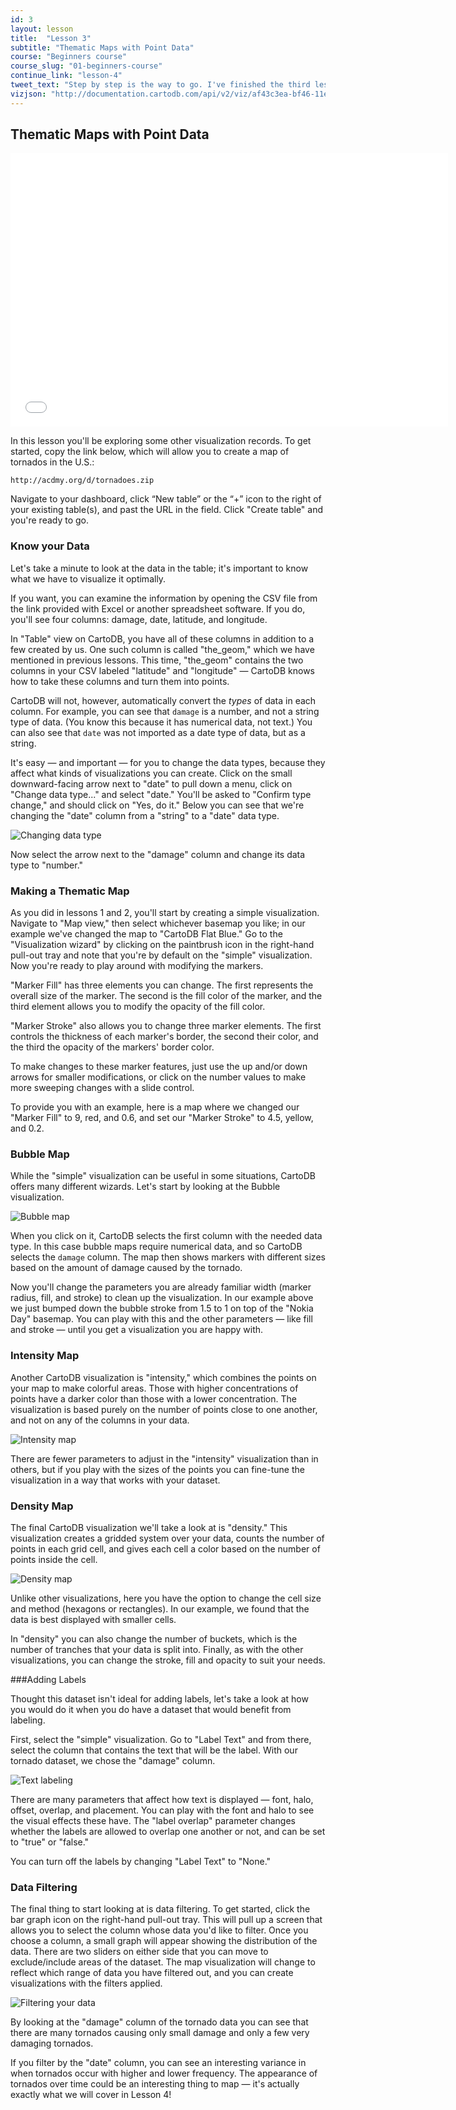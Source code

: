 ```yaml
---
id: 3
layout: lesson
title:  "Lesson 3"
subtitle: "Thematic Maps with Point Data"
course: "Beginners course"
course_slug: "01-beginners-course"
continue_link: "lesson-4"
tweet_text: "Step by step is the way to go. I've finished the third lesson of the map academy. Check it out"
vizjson: "http://documentation.cartodb.com/api/v2/viz/af43c3ea-bf46-11e3-8153-0edbca4b5057/viz.json"
---
```


## Thematic Maps with Point Data

<p><iframe src="//player.vimeo.com/video/81054975?byline=0" width="700" height="438" frameborder="0"> </iframe></p>

In this lesson you'll be exploring some other visualization records. To get started, copy the link below, which will allow you to create a map of tornados in the U.S.:

~~~
http://acdmy.org/d/tornadoes.zip
~~~

Navigate to your dashboard, click “New table” or the “+” icon to the right of your existing table(s), and past the URL in the field. Click "Create table" and you're ready to go.

### Know your Data

Let's take a minute to look at the data in the table; it's important to know what we have to visualize it optimally. 

If you want, you can examine the information by opening the CSV file from the link provided with Excel or another spreadsheet software. If you do, you'll see four columns: damage, date, latitude, and longitude.

In "Table" view on CartoDB, you have all of these columns in addition to a few created by us. One such column is called "the_geom," which we have mentioned in previous lessons. This time, "the_geom" contains the two columns in your CSV labeled "latitude" and "longitude" — CartoDB knows how to take these columns and turn them into points.

CartoDB will not, however, automatically convert the _types_ of data in each column. For example, you can see that `damage` is a number, and not a string type of data. (You know this because it has numerical data, not text.) You can also see that `date` was not imported as a date type of data, but as a string. 

It's easy — and important — for you to change the data types, because they affect what kinds of visualizations you can create. Click on the small downward-facing arrow next to "date" to pull down a menu, click on "Change data type..." and select "date." You'll be asked to "Confirm type change," and should click on "Yes, do it."  Below you can see that we're changing the "date" column from a "string" to a "date" data type.

![Changing data type]({{site.baseurl}}/img/course1/lesson3/datatype.png)

Now select the arrow next to the "damage" column and change its data type to "number."

### Making a Thematic Map

As you did in lessons 1 and 2, you'll start by creating a simple visualization. Navigate to "Map view," then select whichever basemap you like; in our example we've changed the map to "CartoDB Flat Blue." Go to the "Visualization wizard" by clicking on the paintbrush icon in the right-hand pull-out tray and note that you're by default on the "simple" visualization.  Now you're ready to play around with modifying the markers.

"Marker Fill" has three elements you can change.  The first represents the overall size of the marker.  The second is the fill color of the marker, and the third element allows you to modify the opacity of the fill color.

"Marker Stroke" also allows you to change three marker elements.  The first controls the thickness of each marker's border, the second their color, and the third the opacity of the markers' border color. 

To make changes to these marker features, just use the up and/or down arrows for smaller modifications, or click on the number values to make more sweeping changes with a slide control. 

To provide you with an example, here is a map where we changed our "Marker Fill" to 9, red, and 0.6, and set our "Marker Stroke" to 4.5, yellow, and 0.2.

### Bubble Map

While the "simple" visualization can be useful in some situations, CartoDB offers many different wizards. Let's start by looking at the Bubble visualization. 

![Bubble map]({{site.baseurl}}/img/course1/lesson3/bubble.png)

When you click on it, CartoDB selects the first column with the needed data type. In this case bubble maps require numerical data, and so CartoDB selects the `damage` column. The map then shows markers with different sizes based on the amount of damage caused by the tornado.

Now you'll change the parameters you are already familiar width (marker radius, fill, and stroke) to clean up the visualization. In our example above we just bumped down the bubble stroke from 1.5 to 1 on top of the "Nokia Day" basemap. You can play with this and the other parameters — like fill and stroke — until you get a visualization you are happy with.

### Intensity Map

Another CartoDB visualization is "intensity," which combines the points on your map to make colorful areas. Those with higher concentrations of points have a darker color than those with a lower concentration. The visualization is based purely on the number of points close to one another, and not on any of the columns in your data.

![Intensity map]({{site.baseurl}}/img/course1/lesson3/intensity.png)

There are fewer parameters to adjust in the "intensity" visualization than in others, but if you play with the sizes of the points you can fine-tune the visualization in a way that works with your dataset.

### Density Map

The final CartoDB visualization we'll take a look at is "density." This visualization creates a gridded system over your data, counts the number of points in each grid cell, and gives each cell a color based on the number of points inside the cell. 

![Density map]({{site.baseurl}}/img/course1/lesson3/density.png)

Unlike other visualizations, here you have the option to change the cell size and method (hexagons or rectangles). In our example, we found that the data is best displayed with smaller cells.

In "density" you can also change the number of buckets, which is the number of tranches that your data is split into. Finally, as with the other visualizations, you can change the stroke, fill and opacity to suit your needs.

###Adding Labels

Thought this dataset isn't ideal for adding labels, let's take a look at how you would do it when you do have a dataset that would benefit from labeling. 

First, select the "simple" visualization. Go to "Label Text" and from there, select the column that contains the text that will be the label. With our tornado dataset, we chose the "damage" column.

![Text labeling]({{site.baseurl}}/img/course1/lesson3/textlabel.png)

There are many parameters that affect how text is displayed — font, halo, offset, overlap, and placement. You can play with the font and halo to see the visual effects these have. The "label overlap" parameter changes whether the labels are allowed to overlap one another or not, and can be set to "true" or "false."

You can turn off the labels by changing "Label Text" to "None."

### Data Filtering

The final thing to start looking at is data filtering. To get started, click the bar graph icon on the right-hand pull-out tray. This will pull up a screen that allows you to select the column whose data you'd like to filter. Once you choose a column, a small graph will appear showing the distribution of the data. There are two sliders on either side that you can move to exclude/include areas of the dataset. The map visualization will change to reflect which range of data you have filtered out, and you can create visualizations with the filters applied.

![Filtering your data]({{site.baseurl}}/img/course1/lesson3/filtering.png)

By looking at the "damage" column of the tornado data you can see that there are many tornados causing only small damage and only a few very damaging tornados.

If you filter by the "date" column, you can see an interesting variance in when tornados occur with higher and lower frequency. The appearance of tornados over time could be an interesting thing to map — it's actually exactly what we will cover in Lesson 4!
